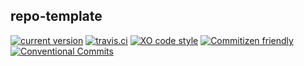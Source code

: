 ## repo-template

[![current version](https://img.shields.io/npm/v/@jr93/repo-template.svg?style=flat-square)](https://www.npmjs.com/package/@jr93/repo-template)
[![travis.ci](https://img.shields.io/travis/JR93/repo-template.svg?style=flat-square)](https://travis-ci.org/JR93/repo-template)
[![XO code style](https://img.shields.io/badge/code_style-XO-5ed9c7.svg?style=flat-square)](https://github.com/sindresorhus/xo)
[![Commitizen friendly](https://img.shields.io/badge/commitizen-friendly-brightgreen.svg?style=flat-square)](http://commitizen.github.io/cz-cli/)
[![Conventional Commits](https://img.shields.io/badge/Conventional%20Commits-1.0.0-yellow.svg?style=flat-square)](https://conventionalcommits.org)
